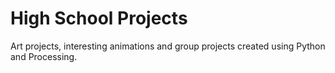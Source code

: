 # High School Projects
Art projects, interesting animations and group projects created using Python and Processing.
